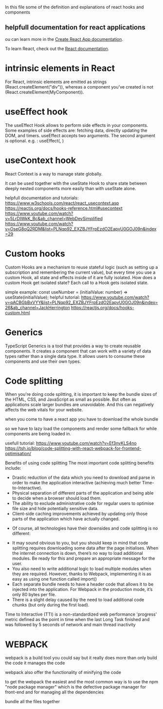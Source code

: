 In this file some of the definition and explanations of react hooks and components 

## helpfull documentation for react applications
ou can learn more in the [Create React App documentation](https://facebook.github.io/create-react-app/docs/getting-started).

To learn React, check out the [React documentation](https://reactjs.org/).

# intrinsic elements in React
For React, intrinsic elements are emitted as strings (React.createElement("div")), whereas a component you’ve created is not (React.createElement(MyComponent)).

# useEffect hook 
The useEffect Hook allows to perform side effects in your components.
Some examples of side effects are: fetching data, directly updating the DOM, and timers.
useEffect accepts two arguments. The second argument is optional.
e.g. : useEffect(<function>, <dependency>)


# useContext hook
React Context is a way to manage state globally.

It can be used together with the useState Hook to share state between deeply nested components more easily than with useState alone.

helpfull documentation and tutorials:
https://www.w3schools.com/react/react_usecontext.asp
https://reactjs.org/docs/hooks-reference.html#usecontext
https://www.youtube.com/watch?v=5LrDIWkK_Bc&ab_channel=WebDevSimplified
https://www.youtube.com/watch?v=OseG8oQ2RDM&list=PLNqp92_EXZBJYFrpEzdO2EapvU0GOJ09n&index=29

# Custom hooks
Custom Hooks are a mechanism to reuse stateful logic (such as setting up a subscription and remembering the current value), but every time you use a custom Hook, all state and effects inside of it are fully isolated. How does a custom Hook get isolated state? Each call to a Hook gets isolated state.

simple example:
const useNumber = (initialValue: number) => useState<number>(initialValue);
helpful tutorial: 
https://www.youtube.com/watch?v=qACBGbBxVYY&list=PLNqp92_EXZBJYFrpEzdO2EapvU0GOJ09n&index=26&ab_channel=JackHerrington
https://reactjs.org/docs/hooks-custom.html

# Generics
TypeScript Generics is a tool that provides a way to create reusable components. It creates a component that can work with a variety of data types rather than a single data type. It allows users to consume these components and use their own types.

# Code splitting 

When you're doing code splitting, it is important to keep the bundle sizes of the HTML, CSS, and JavaScript as small as possible. But often as applications scale larger bundles are unavoidable. And this can negatively affects the web vitals for your website.

when you come to have a react app you have to download the whole bundle 

so we have to lazy load the components and render some fallback for while components are being loaded in.

usefull tutorial:
https://www.youtube.com/watch?v=Ef3nvKLS4no
https://tsh.io/blog/code-splitting-with-react-webpack-for-frontend-optimisation/

Benefits of using code splitting
The most important code splitting benefits include:

- Drastic reduction of the data which you need to download and parse in order to make the application interactive (achieving much better Time-to-Interactive).
 - Physical separation of different parts of the application and being able to decide when a browser should load them.
- The ability to exclude administrative code for regular users to optimise file size and hide potentially sensitive data.
- Client-side caching improvements achieved by updating only those parts of the application which have actually changed.

 * Of course, all technologies have their downsides and code splitting is no different:

- It may sound obvious to you, but you should keep in mind that code splitting requires downloading some data after the page initialises. When the internet connection is down, there’s no way to load additional modules. Be ready for this and prepare an appropriate message for the user.
- You also need to write additional logic to load multiple modules when they are required. However, thanks to Webpack, implementing it is as easy as using one function called import()
- Each separate bundle needs to have a header code that allows it to be injected into the application. For Webpack in the production mode, it’s only 80 bytes per file.
- There is a slight delay caused by the need to load additional code chunks (but only during the first load).


Time to Interactive (TTI) is a non-standardized web performance 'progress' metric defined as the point in time when the last Long Task finished and was followed by 5 seconds of network and main thread inactivity

# WEBPACK
webpack is a build tool you could say but it really does more than only build the code it manages the code

webpack also offer the functionality of minifying the code

to get the webpack the easiest and the most common way is to use the npm "node package manager" which is the defective package manager for front-end and for managing all the dependencies 

bundle all the files together 